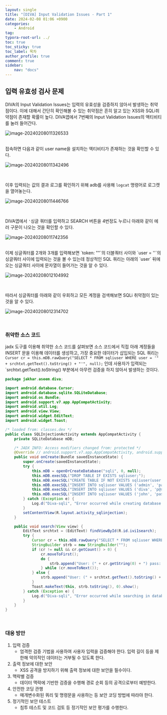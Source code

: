 ```yaml
---
layout: single
title: "[DIVA] Input Validation Issues - Part 1"
date: 2024-02-08 01:06 +0900
categories: 
    - Android
tag: 
typora-root-url: ../
toc: true
toc_sticky: true
toc_label: 목차
author_profile: true
comment: true
sidebar:
    nav: "docs"
---
```


## 입력 유효성 검사 문제

DIVA의 Input Validation Issues는 입력의 유효성을 검증하지 않아서 발생하는 취약점이다. 이에 대해서 간단히 확인해볼 수 있는 취약점은 흔히 알고 있는 XSS와 SQLi취약점이 존재할 확률이 높다. DIVA앱에서 7번째의 Input Validation Issues의 액티비티를 눌러 들어간다.

![image-20240208011326533](/images/2024-02-08-diva-Input-validation-issues1/image-20240208011326533.png)

<br>
접속하면 다음과 같이 user name을 설치하는 액티비티가 존재하는 것을 확인할 수 있다.

![image-20240208011342496](/images/2024-02-08-diva-Input-validation-issues1/image-20240208011342496.png)

<br>

이후 입력되는 값의 결과 로그를 확인하기 위해 adb를 사용해 `logcat` 명령어로 로그캣을 열어놓는다.

![image-20240208011446766](/images/2024-02-08-diva-Input-validation-issues1/image-20240208011446766.png)

<br>

DIVA앱에서 `'`싱글 쿼터를 입력하고 SEARCH 버튼을 4번정도 누르니 아래와 같이 에러 구문이 나오는 것을 확인할 수 있다.

![image-20240208011742356](/images/2024-02-08-diva-Input-validation-issues1/image-20240208011742356.png)

<br>
이제 싱글쿼터를 2개와 3개를 입력해보면  `token: ""`의 더블쿼터 사이와 `user = ''`의 싱글쿼터 사이에 입력되는 것을 볼 수 있는데 정상적인 SQL 쿼리는 아래의 `user` 뒤에 오는 싱글쿼터 사이에 문자열이 들어가는 것을 알 수 있다.

![image-20240208012104992](/images/2024-02-08-diva-Input-validation-issues1/image-20240208012104992.png)

<br>

따라서 싱글쿼터를 아래와 같이 우회하고 모든 계정을 검색해보면 SQLi 취약점이 있는 것을 알 수 있다.

![image-20240208012314702](/images/2024-02-08-diva-Input-validation-issues1/image-20240208012314702.png)

<br>

### 취약한 소스 코드

jadx 도구를 이용해 취약한 소스 코드를 살펴보면 소스 코드에서 직접 아래 계정들을 INSERT 문을 이용해 데이터를 생성하고, 가장 중요한 데이터가 삽입되는 SQL 쿼리는 `Cursor cr = this.mDB.rawQuery("SELECT * FROM sqliuser WHERE user = '" + srchtxt.getText().toString() + "'", null);` 인데 사용자가 입력되는 `srchtxt.getText().toString() 부분에서 아무런 검증을 하지 않아서 발생하는 것이다.

```java
package jakhar.aseem.diva;

import android.database.Cursor;
import android.database.sqlite.SQLiteDatabase;
import android.os.Bundle;
import android.support.v7.app.AppCompatActivity;
import android.util.Log;
import android.view.View;
import android.widget.EditText;
import android.widget.Toast;

/* loaded from: classes.dex */
public class SQLInjectionActivity extends AppCompatActivity {
    private SQLiteDatabase mDB;

    /* JADX INFO: Access modifiers changed from: protected */
    @Override // android.support.v7.app.AppCompatActivity, android.support.v4.app.FragmentActivity, android.support.v4.app.BaseFragmentActivityDonut, android.app.Activity
    public void onCreate(Bundle savedInstanceState) {
        super.onCreate(savedInstanceState);
        try {
            this.mDB = openOrCreateDatabase("sqli", 0, null);
            this.mDB.execSQL("DROP TABLE IF EXISTS sqliuser;");
            this.mDB.execSQL("CREATE TABLE IF NOT EXISTS sqliuser(user VARCHAR, password VARCHAR, credit_card VARCHAR);");
            this.mDB.execSQL("INSERT INTO sqliuser VALUES ('admin', 'passwd123', '1234567812345678');");
            this.mDB.execSQL("INSERT INTO sqliuser VALUES ('diva', 'p@ssword', '1111222233334444');");
            this.mDB.execSQL("INSERT INTO sqliuser VALUES ('john', 'password123', '5555666677778888');");
        } catch (Exception e) {
            Log.d("Diva-sqli", "Error occurred while creating database for SQLI: " + e.getMessage());
        }
        setContentView(R.layout.activity_sqlinjection);
    }

    public void search(View view) {
        EditText srchtxt = (EditText) findViewById(R.id.ivi1search);
        try {
            Cursor cr = this.mDB.rawQuery("SELECT * FROM sqliuser WHERE user = '" + srchtxt.getText().toString() + "'", null);
            StringBuilder strb = new StringBuilder("");
            if (cr != null && cr.getCount() > 0) {
                cr.moveToFirst();
                do {
                    strb.append("User: (" + cr.getString(0) + ") pass: (" + cr.getString(1) + ") Credit card: (" + cr.getString(2) + ")\n");
                } while (cr.moveToNext());
            } else {
                strb.append("User: (" + srchtxt.getText().toString() + ") not found");
            }
            Toast.makeText(this, strb.toString(), 0).show();
        } catch (Exception e) {
            Log.d("Diva-sqli", "Error occurred while searching in database: " + e.getMessage());
        }
    }
}
```

<br>

### 대응 방안

1. 입력 검증
   - 엄격한 검증 기법을 사용하여 사용자 입력을 검증해야 한다. 입력 길이 등을 제한해 악의적인 데이터는 거부될 수 있도록 한다.
2. 출력 정보에 대한 보안
   - XSS 공격을 방지하기 위해 출력 정보에 대한 보안을 필수이다.
3. 맥락별 검증
   - 데이터 맥락에 기반한 검증을 수행해 경로 순회 등의 공격으로부터 예방한다.
4. 안전한 코딩 관행
   - 매개변수화된 쿼리 및 명령문을 사용하는 등 보안 코딩 방법에 따라야 한다.
5. 정기적인 보안 테스트
   - 침투 테스트 및 코드 검토 등 정기적인 보안 평가를 수행한다. 

